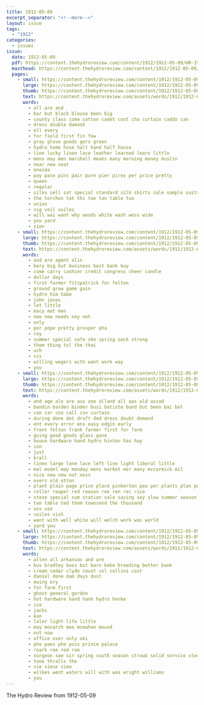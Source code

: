 ```yaml
---
title: 1912-05-09
excerpt_separator: "<!--more-->"
layout: issue
tags:
  - "1912"
categories:
  - issues
issue:
  date: 1912-05-09
  pdf: https://content.thehydroreview.com/content/1912/1912-05-09/HR-1912-05-09.pdf
  masthead: https://content.thehydroreview.com/content/1912/1912-05-09/masthead/HR-1912-05-09.jpg
  pages:
    - small: https://content.thehydroreview.com/content/1912/1912-05-09/small/HR-1912-05-09-01.jpg
      large: https://content.thehydroreview.com/content/1912/1912-05-09/large/HR-1912-05-09-01.jpg
      thumb: https://content.thehydroreview.com/content/1912/1912-05-09/thumbnails/HR-1912-05-09-01.jpg
      text: https://content.thehydroreview.com/assets/words/1912/1912-05-09/HR-1912-05-09-01.txt
      words:
        - all are and
        - bar but black blouse been big
        - county class come cotton cadet cost cho curtain caddo can
        - dress double damask
        - ell every
        - for field first fin few
        - gray glove goods gers green
        - hydro home hose halt hand half house
        - line lucky linen lace leather learned learn little
        - mens may men marshall means many morning money muslin
        - near new neat
        - oneida
        - pay pase pins pair pure pier pires per price pretty
        - queen
        - regular
        - silks sell sat special standard silk shirts sale sample suits saving scarf sales short stuff saturday spring summer satin
        - the torchon tat thi toe tan table too
        - union
        - vig veil voiles
        - will wai want why woods white wash wess wide
        - you yard
        - zion
    - small: https://content.thehydroreview.com/content/1912/1912-05-09/small/HR-1912-05-09-02.jpg
      large: https://content.thehydroreview.com/content/1912/1912-05-09/large/HR-1912-05-09-02.jpg
      thumb: https://content.thehydroreview.com/content/1912/1912-05-09/thumbnails/HR-1912-05-09-02.jpg
      text: https://content.thehydroreview.com/assets/words/1912/1912-05-09/HR-1912-05-09-02.txt
      words:
        - and are agent alin
        - bery big but business best bank buy
        - come carry cashier credit congress cheer candle
        - dollar days
        - first farmer fitzpatrick for felton
        - ground grow game gain
        - hydro him habe
        - john jones
        - let little
        - macy mat men
        - nee new needs ney not
        - only
        - per pope pretty prosper pha
        - roy
        - summer special safe sho spring seck strong
        - them thing tol the thai
        - uch
        - vis
        - willing wagers with want work way
        - you
    - small: https://content.thehydroreview.com/content/1912/1912-05-09/small/HR-1912-05-09-03.jpg
      large: https://content.thehydroreview.com/content/1912/1912-05-09/large/HR-1912-05-09-03.jpg
      thumb: https://content.thehydroreview.com/content/1912/1912-05-09/thumbnails/HR-1912-05-09-03.jpg
      text: https://content.thehydroreview.com/assets/words/1912/1912-05-09/HR-1912-05-09-03.txt
      words:
        - and age ale are aus ane alland all aas ald assad
        - bandin barden binder busi batiste bond but been bai bol
        - can car coo call cox curtain
        - during done dot draft ded dress doubt demand
        - ent every error ens easy edgin early
        - front felton frank farmer first for farm
        - going good goods glass gone
        - house hardware hand hydro hinton has hay
        - ion
        - just
        - krall
        - linen large lone lace left line light liberal little
        - mal model may monday mens market mer many mccormick mil
        - nice now new not ness
        - overs old otton
        - plant plain page price place pinkerton pea per plants plan pure
        - roller reaper red reason ree ren rec rice
        - stove special sum station sale saving sey slow summer season sat stock standard strong
        - tan table ted them townsend the thousand
        - uss use
        - voiles vish
        - want with well white will welch work was world
        - yard you
    - small: https://content.thehydroreview.com/content/1912/1912-05-09/small/HR-1912-05-09-04.jpg
      large: https://content.thehydroreview.com/content/1912/1912-05-09/large/HR-1912-05-09-04.jpg
      thumb: https://content.thehydroreview.com/content/1912/1912-05-09/thumbnails/HR-1912-05-09-04.jpg
      text: https://content.thehydroreview.com/assets/words/1912/1912-05-09/HR-1912-05-09-04.txt
      words:
        - allen all arkansas and are
        - bus bradley bass but barn bebe breeding better bank
        - cream cedar clyde count col collins cost
        - daniel done dam days dust
        - ewing ery
        - for farm first
        - ghost general gordon
        - hot hardware hand hank hydro henke
        - ice
        - jacks
        - kan
        - lalor light life little
        - may monarch mee mcmahon mound
        - not now
        - office over only oki
        - pho paes phe poss prince palace
        - roark ree red rae
        - surgeon sae sir spring south season straub solid service stock sunda stoves state scott sutton stallions summer springs
        - tone thralls the
        - vie vieux view
        - wilkes went waters will with was wright williams
        - you
---
```


The Hydro Review from 1912-05-09

<!--more-->

